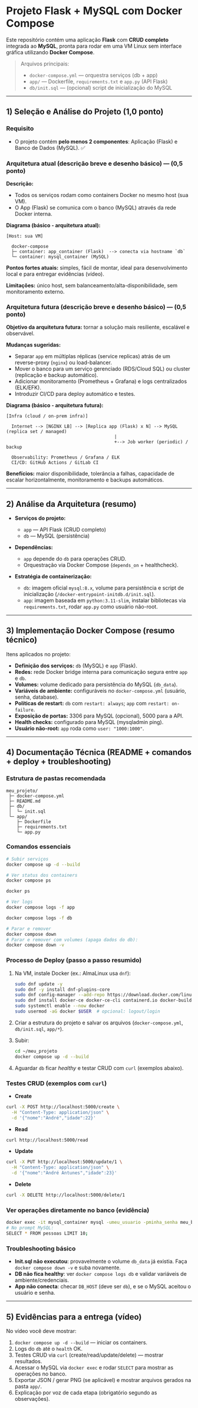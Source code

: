 # Projeto Flask + MySQL com Docker Compose

Este repositório contém uma aplicação **Flask** com **CRUD completo** integrada ao **MySQL**, pronta para rodar em uma VM Linux sem interface gráfica utilizando **Docker Compose**.

> Arquivos principais:
>
> - `docker-compose.yml` — orquestra serviços (db + app)
> - `app/` — Dockerfile, `requirements.txt` e `app.py` (API Flask)
> - `db/init.sql` — (opcional) script de inicialização do MySQL
>
---

## 1) Seleção e Análise do Projeto (1,0 ponto)

### Requisito
- O projeto contém **pelo menos 2 componentes**: Aplicação (Flask) e Banco de Dados (MySQL). ✅

### Arquitetura atual (descrição breve e desenho básico) — (0,5 ponto)

**Descrição:**
- Todos os serviços rodam como containers Docker no mesmo host (sua VM).
- O App (Flask) se comunica com o banco (MySQL) através da rede Docker interna.

**Diagrama (básico - arquitetura atual):**

```
[Host: sua VM]

  docker-compose
  ├─ container: app_container (Flask)  --> conecta via hostname `db`
  └─ container: mysql_container (MySQL)
```

**Pontos fortes atuais:** simples, fácil de montar, ideal para desenvolvimento local e para entregar evidências (vídeo).

**Limitações:** único host, sem balanceamento/alta-disponibilidade, sem monitoramento externo.


### Arquitetura futura (descrição breve e desenho básico) — (0,5 ponto)

**Objetivo da arquitetura futura:** tornar a solução mais resiliente, escalável e observável.

**Mudanças sugeridas:**
- Separar `app` em múltiplas réplicas (service replicas) atrás de um reverse-proxy (`nginx`) ou load-balancer.
- Mover o banco para um serviço gerenciado (RDS/Cloud SQL) ou cluster (replicação e backup automático).
- Adicionar monitoramento (Prometheus + Grafana) e logs centralizados (ELK/EFK).
- Introduzir CI/CD para deploy automático e testes.

**Diagrama (básico - arquitetura futura):**

```
[Infra (cloud / on-prem infra)]

  Internet --> [NGINX LB] --> [Replica app (Flask) x N] --> MySQL (replica set / managed)
                                         |
                                         +--> Job worker (periodic) / backup

  Observability: Prometheus / Grafana / ELK
  CI/CD: GitHub Actions / GitLab CI
```

**Benefícios:** maior disponibilidade, tolerância a falhas, capacidade de escalar horizontalmente, monitoramento e backups automáticos.

---

## 2) Análise da Arquitetura (resumo)

- **Serviços do projeto:**
  - `app` — API Flask (CRUD completo)
  - `db` — MySQL (persistência)

- **Dependências:**
  - `app` depende do `db` para operações CRUD.
  - Orquestração via Docker Compose (`depends_on` + healthcheck).

- **Estratégia de containerização:**
  - `db`: imagem oficial `mysql:8.x`, volume para persistência e script de inicialização (`/docker-entrypoint-initdb.d/init.sql`).
  - `app`: imagem baseada em `python:3.11-slim`, instalar bibliotecas via `requirements.txt`, rodar `app.py` como usuário não-root.

---

## 3) Implementação Docker Compose (resumo técnico)

Itens aplicados no projeto:
- **Definição dos serviços:** `db` (MySQL) e `app` (Flask).
- **Redes:** rede Docker bridge interna para comunicação segura entre `app` e `db`.
- **Volumes:** volume dedicado para persistência do MySQL (`db_data`).
- **Variáveis de ambiente:** configuráveis no `docker-compose.yml` (usuário, senha, database).
- **Políticas de restart:** `db` com `restart: always`; `app` com `restart: on-failure`.
- **Exposição de portas:** 3306 para MySQL (opcional), 5000 para a API.
- **Health checks:** configurado para MySQL (mysqladmin ping).
- **Usuário não-root:** `app` roda como `user: "1000:1000"`.

---

## 4) Documentação Técnica (README + comandos + deploy + troubleshooting)

### Estrutura de pastas recomendada

```
meu_projeto/
 ├─ docker-compose.yml
 ├─ README.md
 ├─ db/
 │  └─ init.sql
 └─ app/
    ├─ Dockerfile
    ├─ requirements.txt
    └─ app.py
```

### Comandos essenciais

```bash
# Subir serviços
docker compose up -d --build

# Ver status dos containers
docker compose ps

docker ps

# Ver logs
docker compose logs -f app

docker compose logs -f db

# Parar e remover
docker compose down
# Parar e remover com volumes (apaga dados do db):
docker compose down -v
```

### Processo de Deploy (passo a passo resumido)

1. Na VM, instale Docker (ex.: AlmaLinux usa `dnf`):
   ```bash
   sudo dnf update -y
   sudo dnf -y install dnf-plugins-core
   sudo dnf config-manager --add-repo https://download.docker.com/linux/centos/docker-ce.repo
   sudo dnf install docker-ce docker-ce-cli containerd.io docker-buildx-plugin docker-compose-plugin -y
   sudo systemctl enable --now docker
   sudo usermod -aG docker $USER  # opcional: logout/login
   ```

2. Criar a estrutura do projeto e salvar os arquivos (`docker-compose.yml`, `db/init.sql`, `app/*`).

3. Subir:
   ```bash
   cd ~/meu_projeto
   docker compose up -d --build
   ```

4. Aguardar `db` ficar *healthy* e testar CRUD com `curl` (exemplos abaixo).

### Testes CRUD (exemplos com `curl`)

- **Create**
```bash
curl -X POST http://localhost:5000/create \
  -H "Content-Type: application/json" \
  -d '{"nome":"André","idade":22}'
```

- **Read**
```bash
curl http://localhost:5000/read
```

- **Update**
```bash
curl -X PUT http://localhost:5000/update/1 \
  -H "Content-Type: application/json" \
  -d '{"nome":"André Antunes","idade":23}'
```

- **Delete**
```bash
curl -X DELETE http://localhost:5000/delete/1
```

### Ver operações diretamente no banco (evidência)

```bash
docker exec -it mysql_container mysql -umeu_usuario -pminha_senha meu_banco
# No prompt MySQL:
SELECT * FROM pessoas LIMIT 10;
```

### Troubleshooting básico
- **Init.sql não executou**: provavelmente o volume `db_data` já existia. Faça `docker compose down -v` e suba novamente.
- **DB não fica healthy**: ver `docker compose logs db` e validar variáveis de ambiente/credenciais.
- **App não conecta**: checar `DB_HOST` (deve ser `db`), e se o MySQL aceitou o usuário e senha.

---

## 5) Evidências para a entrega (vídeo)

No vídeo você deve mostrar:
1. `docker compose up -d --build` — iniciar os containers.
2. Logs do `db` até o `health` OK.
3. Testes CRUD via `curl` (create/read/update/delete) — mostrar resultados.
4. Acessar o MySQL via `docker exec` e rodar `SELECT` para mostrar as operações no banco.
5. Exportar JSON / gerar PNG (se aplicável) e mostrar arquivos gerados na pasta `app/`.
6. Explicação por voz de cada etapa (obrigatório segundo as observações).



